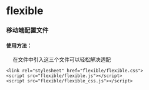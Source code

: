 # flexible

### 移动端配置文件

#### 使用方法：

&ensp;&ensp; 在文件中引入这三个文件可以轻松解决适配

`<link rel="stylesheet" href="flexible/flexible.css">`  
`<script src="flexible/flexible.js"></script>`  
`<script src="flexible/flexible_css.js"></script>`  